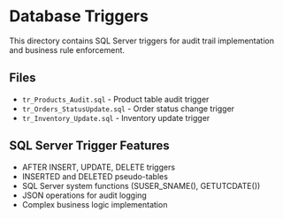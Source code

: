 # Database Triggers

This directory contains SQL Server triggers for audit trail implementation and business rule enforcement.

## Files

- `tr_Products_Audit.sql` - Product table audit trigger
- `tr_Orders_StatusUpdate.sql` - Order status change trigger
- `tr_Inventory_Update.sql` - Inventory update trigger

## SQL Server Trigger Features

- AFTER INSERT, UPDATE, DELETE triggers
- INSERTED and DELETED pseudo-tables
- SQL Server system functions (SUSER_SNAME(), GETUTCDATE())
- JSON operations for audit logging
- Complex business logic implementation